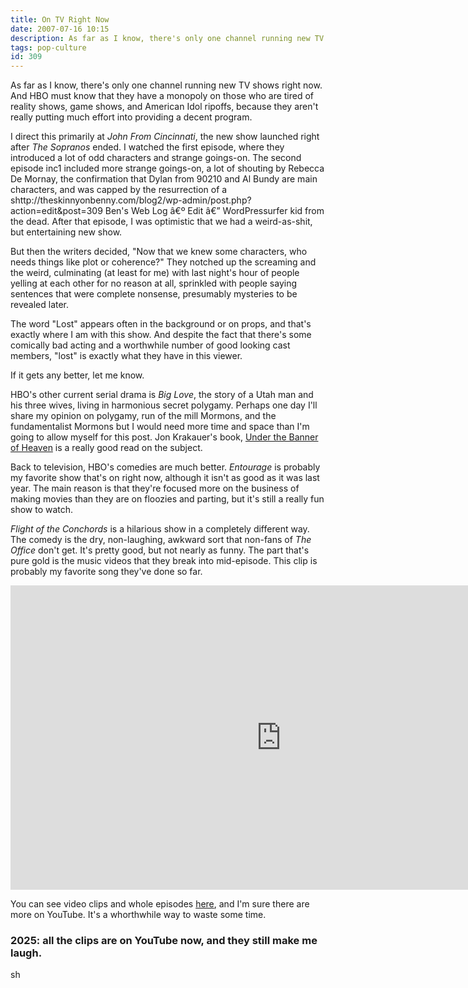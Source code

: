 ```yaml
---
title: On TV Right Now
date: 2007-07-16 10:15
description: As far as I know, there's only one channel running new TV shows right now.  And HBO must know that they have a monopoly on those who are tired of reality shows, game shows, and American Idol ripoffs, because they aren't really putting much effort into providing a decent program.
tags: pop-culture
id: 309
---
```

As far as I know, there's only one channel running new TV shows right now.  And HBO must know that they have a monopoly on those who are tired of reality shows, game shows, and American Idol ripoffs, because they aren't really putting much effort into providing a decent program.

I direct this primarily at *John From Cincinnati*, the new show launched right after *The Sopranos* ended.  I watched the first episode, where they introduced a lot of odd characters and strange goings-on.  The second episode inc1
included more strange goings-on, a lot of shouting by Rebecca De Mornay, the confirmation that Dylan from 90210 and Al Bundy are main characters, and was capped by the resurrection of a shttp://theskinnyonbenny.com/blog2/wp-admin/post.php?action=edit&post=309
Ben's Web Log â€º Edit â€” WordPressurfer kid from the dead.  After that episode, I was optimistic that we had a weird-as-shit, but entertaining new show.

But then the writers decided, "Now that we knew some characters, who needs things like plot or coherence?"  They notched up the screaming and the weird, culminating (at least for me) with last night's hour of people yelling at each other for no reason at all, sprinkled with people saying sentences that were complete nonsense, presumably mysteries to be revealed later.

The word "Lost" appears often in the background or on props, and that's exactly where I am with this show.  And despite the fact that there's some comically bad acting and a worthwhile number of good looking cast members, "lost" is exactly what they have in this viewer.

If it gets any better, let me know.

HBO's other current serial drama is *Big Love*, the story of a Utah man and his three wives, living in harmonious secret polygamy.  Perhaps one day I'll share my opinion on polygamy, run of the mill Mormons, and the fundamentalist Mormons but I would need more time and space than I'm going to allow myself for this post.  Jon Krakauer's book, <a href="http://www.amazon.com/Under-Banner-Heaven-Jon-Krakauer/dp/0330419129/ref=pd_bbs_sr_1/105-6943743-4578005?ie=UTF8&s=books&qid=1184601586&sr=8-1" target="_blank">Under the Banner of Heaven</a> is a really good read on the subject.

Back to television, HBO's comedies are much better.  *Entourage* is probably my favorite show that's on right now, although it isn't as good as it was last year.  The main reason is that they're focused more on the business of making movies than they are on floozies and parting, but it's still a really fun show to watch.

*Flight of the Conchords* is a hilarious show in a completely different way.  The comedy is the dry, non-laughing, awkward sort that non-fans of *The Office* don't get.  It's pretty good, but not nearly as funny.  The part that's pure gold is the music videos that they break into mid-episode.  This clip is probably my favorite song they've done so far.  

<iframe width="865" height="487" src="https://www.youtube.com/embed/uRJZfwDgNTM" title="Flight of the Conchords - &quot;If You&#39;re Into It&quot; [HQ]" frameborder="0" allow="accelerometer; autoplay; clipboard-write; encrypted-media; gyroscope; picture-in-picture; web-share" referrerpolicy="strict-origin-when-cross-origin" allowfullscreen></iframe>

You can see video clips and whole episodes <a href="https://www.youtube.com/playlist?list=PLO79iP69FaZOfo-y2JEjvVibI49udfUUL" target="_blank">here</a>, and I'm sure there are more on YouTube.  It's a whorthwhile way to waste some time.

<h3>2025: all the clips are on YouTube now, and they still make me laugh.</h3>sh